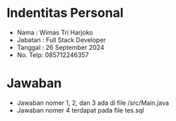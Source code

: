 # Indentitas Personal
- Nama    : Wimas Tri Harjoko
- Jabatan : Full Stack Developer
- Tanggal : 26 September 2024
- No. Telp: 085712246357

# Jawaban
- Jawaban nomer 1, 2, dan 3 ada di file /src/Main.java
- Jawaban nomer 4 terdapat pada file tes.sql 
